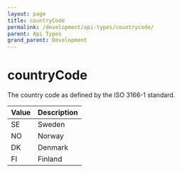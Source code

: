 ```yaml
---
layout: page
title: countryCode
permalink: /development/api-types/countrycode/
parent: Api Types
grand_parent: Development
---
```




# countryCode 

The country code as defined by the ISO 3166-1 standard.

| Value | Description |
|-------|-------------|
| SE    | Sweden      |
| NO    | Norway      |
| DK    | Denmark     |
| FI    | Finland     |


